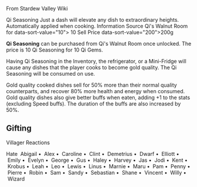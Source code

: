 From Stardew Valley Wiki

Qi Seasoning Just a dash will elevate any dish to extraordinary heights. Automatically applied when cooking. Information Source Qi's Walnut Room for data-sort-value="10"&gt; 10 Sell Price data-sort-value="200"&gt;200g

**Qi Seasoning** can be purchased from Qi's Walnut Room once unlocked. The price is 10 Qi Seasoning for 10 Qi Gems.

Having Qi Seasoning in the Inventory, the refrigerator, or a Mini-Fridge will cause any dishes that the player cooks to become gold quality. The Qi Seasoning will be consumed on use.

Gold quality cooked dishes sell for 50% more than their normal quality counterparts, and recover 80% more health and energy when consumed. Gold quality dishes also give better buffs when eaten, adding +1 to the stats (excluding Speed buffs). The duration of the buffs are also increased by 50%.

## Gifting

Villager Reactions

Hate  Abigail •  Alex •  Caroline •  Clint •  Demetrius •  Dwarf •  Elliott •  Emily •  Evelyn •  George •  Gus •  Haley •  Harvey •  Jas •  Jodi •  Kent •  Krobus •  Leah •  Leo •  Lewis •  Linus •  Marnie •  Maru •  Pam •  Penny •  Pierre •  Robin •  Sam •  Sandy •  Sebastian •  Shane •  Vincent •  Willy •  Wizard
